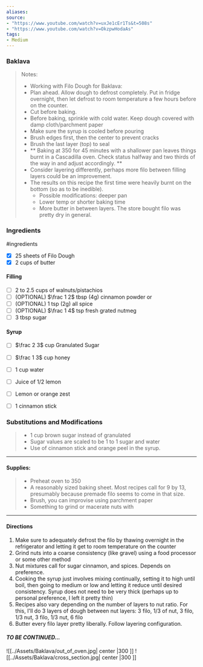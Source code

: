 ```yaml
---
aliases: 
source: 
- "https://www.youtube.com/watch?v=uxJe1cEr1Ts&t=508s"
- "https://www.youtube.com/watch?v=OkzpwHodaAs"
tags: 
- Medium
---
```

### Baklava 

>Notes: 
> -  Working with Filo Dough for Baklava:
>	- Plan ahead. Allow dough to defrost completely. Put in fridge overnight, then let defrost to room temperature a few hours before on the counter.
>	- Cut before baking. 
>	- Before baking, sprinkle with cold water. Keep dough covered with damp cloth/parchment paper
>	- Make sure the syrup is cooled before pouring
>	- Brush edges first, then the center to prevent cracks
>	- Brush the last layer (top) to seal
>	- ** Baking at 350 for 45 minutes with a shallower pan leaves things burnt in a Cascadilla oven. Check status halfway and two thirds of the way in and adjust accordingly. **
>	- Consider layering differently, perhaps more filo between filling layers could be an improvement. 
>	- The results on this recipe the first time were heavily burnt on the bottom (so as to be inedible).
>		- Possible modifications: deeper pan
>		- Lower temp or shorter baking time
>		- More butter in between layers. The store bought filo was pretty dry in general. 
### Ingredients
#ingredients 
- [x] 25 sheets of Filo Dough 
- [x] 2 cups of butter
#### Filling 
- [ ] 2  to 2.5 cups of walnuts/pistachios
- [ ] (OPTIONAL) $\frac 1 2$ tbsp (4g) cinnamon powder or 
- [ ] (OPTIONAL) 1 tsp (2g) all spice 
- [ ] (OPTIONAL) $\frac 1 4$ tsp fresh grated nutmeg
- [ ] 3 tbsp sugar
#### Syrup
- [ ]  $\frac 2 3$  cup Granulated Sugar
- [ ] $\frac 1 3$  cup honey 
- [ ] 1 cup water
- [ ] Juice of 1/2 lemon
- [ ] Lemon or orange zest
- [ ] 1  cinnamon stick


### Substitutions and Modifications
> -  1 cup brown sugar instead of granulated
> - Sugar values are scaled to be 1 to 1 sugar and water
> - Use of cinnamon stick and orange peel in the syrup. 
---
#### Supplies:
> - Preheat oven to 350
> - A reasonably sized baking sheet. Most recipes call for 9 by 13, presumably because premade filo seems to come in that size.
> - Brush, you can improvise using parchment paper
> - Something to grind or macerate nuts with 

---
#### Directions
1. Make sure to adequately defrost the filo by thawing overnight in the refrigerator and letting it get to room temperature on the counter
2. Grind nuts into a coarse consistency (like gravel) using a food processor or some other method
3. Nut mixtures call for sugar cinnamon, and spices. Depends on preference. 
4. Cooking the syrup just involves mixing continually, setting it to high until boil, then going to medium or low and letting it reduce until desired consistency. Syrup does not need to be very thick (perhaps up to personal preference, I left it pretty thin)
5. Recipes also vary depending on the number of layers to nut ratio. For this, I'll do 3 layers of dough between nut layers: 3 filo, 1/3 of nut, 3 filo, 1/3 nut, 3 filo, 1/3 nut, 6 filo
6. Butter every filo layer pretty liberally. Follow layering configuration.


#### *TO BE CONTINUED...*

![[../Assets/Baklava/out_of_oven.jpg| center |300 ]]
![[../Assets/Baklava/cross_section.jpg| center |300 ]]
